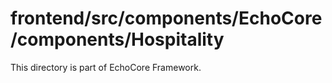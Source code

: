 # frontend/src/components/EchoCore/components/Hospitality

This directory is part of EchoCore Framework.
